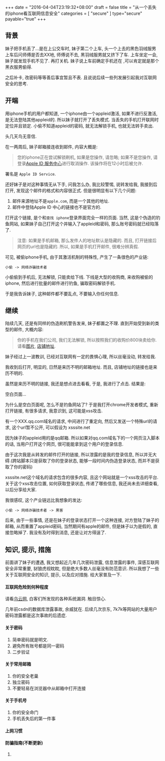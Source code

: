 +++
date = "2016-04-04T23:19:32+08:00"
draft = false
title = "从一个丢失的iphone看互联网信息安全"
categories = [ "secure" ]
type="secure"
payable="true"
+++

## 背景

  妹子把手机丢了...是在上公交车时, 妹子第二个上车, 头一个上去的黑色羽绒服男上车后问师傅是否去XX地, 师傅说不去, 黑羽绒服男就又挤下了车. 上车坐定一会, 妹子就发现手机不见了. 再打关机. 妹子说上车前确定手机还在 ,可以肯定就是那个黑衣服男偷得.

  之后补卡, 改密码等等善后事宜暂且不表. 且说说后续一些列发展引起我对互联网安全的思考.

## 开端

  用iphone手机的用户都知道, 一个iphone由一个appleid激活, 如果不进行反激活, 是无法登陆其他appleid的. 所以妹子就打开了丢失模式. 当丢失的手机打开联网时定位并且锁定. 小偷不知道appleid的密码, 就无法解锁手机, 也就无法转手卖出.

  头几天鸟无音信.

  在一两周后, 妹子邮箱接连收到邮件, 内容大概是:

  > 您的iphone正在尝试解锁刷机, 如果是您操作, 请忽略; 如果不是您操作, 请登录[Apple ID 服务中心](#)进行取消操作. 该操作将在12小时后被允许.

  署名是 `Apple ID Service`.

  还好妹子是对这种事情无从下手, 问我怎么办, 我比较警惕, 说转发给我, 我接到后打开, 发现这个邮件的格式和内容很正式. 但是很明显有以下几个问题:

  1. 邮件来源地址不是`apple.com`, 而是一个其他的地址.
  2. 邮件中登陆Apple ID 中心的链接也不是官方的.

  打开这个链接, 是个和`查找 iphone`登录界面完全一样的页面. 当然, 这是个伪造的钓鱼网站, 如果妹子自己打开这个并输入了appleid和密码, 那么账号密码就已经陷落了.

  >注意: 如果是手机邮箱, 那么发件人的地址默认是隐藏的. 而且, 打开链接后网页的url也是隐藏的. 所以, 如果是手机打开邮件, 很难分辨真假.


  可见, 被偷iphone手机, 由于其激活机制的特殊性, 产生了一条很色的产业链:

    小偷 -> 网络诈骗技术者

  小偷偷到手机后, 无法解锁, 只能卖给下线. 下线是大型的收购商, 来收购被偷的iphone, 然后进行批量的邮件进行钓鱼, 骗取密码解锁手机.

  于是我告诉妹子, 这种邮件都不要乱点, 不要输入你任何信息.

## 继续

  陆续几天, 还是有同样的伪造刷机警告发来, 妹子都置之不理. 直到开始受到新的类型的邮件, 大概内容:

  > 你的手机在我们公司, 我们无法解锁, 所以按照我们的收购价800块卖给你. 请看[图片](#), [店铺地址](#).

  妹子经过上一波教训, 已经对互联网有一定的畏惧心理, 所以丝毫没动, 转发给我.

  我收到后打开, 明显的, 日然是来历不明的邮箱地址. 而且, 店铺地址的链接也是来历不明的.

  虽然是来历不明的链接, 我还是想点进去看看, 于是, 我进行了点击. 结果是:

  空白页面...

  为什么是空白页面呢, 怎么不是钓鱼网站了? 于是我打开chrome开发者模式, 重新打开链接, 有很多请求, 我意识到, 这可能是xss攻击.

  有一个XXX.qq.com域名的请求, 中间进行了重定向, 然后又发送一个特殊url的请求, 这个url暂不公开, 可以假设为 xsssite.net

  因为妹子的appleid用的是qq邮箱. 所以如果对qq.com域名下的一个网页注入脚本的话, 当用户打开这个网页, 很可能能拿到这个用户的登录信息.

  由于这次我是从转发的邮件打开的链接, 所以泄露的是我的登录信息, 所以并无大碍.(跨站脚本只是获取了你的登录状态, 能够一段时间内伪造登录状态, 而并不是获取了你的密码)

  xsssite.net这个域名的请求包含的很多内容, 且这个网站就是一个xss攻击的平台. 关于这个xss攻击位置, 如何获取登录状态, 传递了哪些信息, 我还尚未去详细查看, 以后分享给大家.

  我很感叹, 这个产业链远比我想象的发达:

    小偷 -> 网络诈骗技术者 -> 黑客

  后来, 由于一些事情, 还是在妹子的登录状态打开一个这种连接, 对方登陆了妹子的邮箱, 从而重置了appleid密码, 当然期间有apple的邮件, 但是妹子以为是假的, 直接忽略掉了. 我没有及时得到消息, 还是让对方得逞了.

## 知识, 提示, 措施

  前面讲了妹子的遭遇, 我又想起近几年几次密码泄露, 信息泄露的事件, 深感互联网安全非常重要, 豺狼虎视眈眈, 但是绝大多数人丝毫没有防范意识. 所以我想了一些关于互联网安全的知识, 提示, 以及应对措施. 给大家普及一下.
#### 互联网危险到何种程度

  请看[乌云网](WooYun.org), 白客们所发现的各种系统漏洞. 触目惊心.

  几年前csdn的数据库泄露事故, 余威犹在. 后续几次京东, 7k7k等网站的大量用户密码泄露都是这次事故的后遗症.

#### 关于密码

  1. 简单密码就是明文.
  2. 避免所有账号都是同一密码
  3. 二步验证

#### 关于常用邮箱

  1. 你的安全老巢
  2. 独立密码
  3. 不要轻易在浏览器中从邮箱中打开连接

#### 关于手机号

  1. 你的安全命门
  2. 手机丢失后的第一件事

#### 上网习惯

#### 防骗指南(不断更新)

  1.
